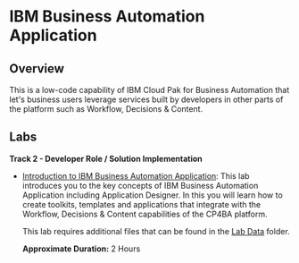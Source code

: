 # IBM Business Automation Application

## Overview

This is a low-code capability of IBM Cloud Pak for Business Automation that let's business users leverage services built by developers in other parts of the platform such as Workflow, Decisions & Content. 

## Labs

**Track 2 - Developer Role / Solution Implementation**

- <a href="Lab%20Guide%20-%20Introduction%20to%20IBM%20Business%20Automation%20Application.pdf" target="_blank">Introduction to IBM Business Automation Application</a>: This lab introduces you to the key concepts of IBM Business Automation Application including Application Designer. In this you will learn how to create toolkits, templates and applications that integrate with the Workflow, Decisions & Content capabilities of the CP4BA platform.

  This lab requires additional files that can be found in the <a href="https://github.com/IBM/cp4ba-labs/tree/main/23.0.2/Business%20Automation%20Application/Lab%20Data" target="_blank">Lab Data</a> folder.
  
  **Approximate Duration:** 2 Hours
